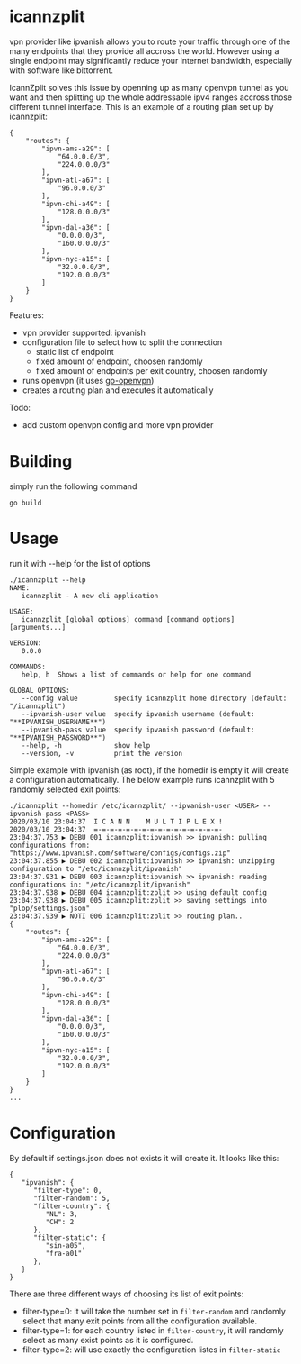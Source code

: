 icannzplit
==========

vpn provider like ipvanish allows you to route your traffic through one of the many endpoints that they provide all accross the world. 
However using a single endpoint may significantly reduce your internet bandwidth, especially with software like bittorrent.

IcannZplit solves this issue by openning up as many openvpn tunnel as you want and then splitting up the whole addressable ipv4 ranges accross those different tunnel interface.
This is an example of a routing plan set up by icannzplit:
```
{
	"routes": {
		"ipvn-ams-a29": [
			"64.0.0.0/3",
			"224.0.0.0/3"
		],
		"ipvn-atl-a67": [
			"96.0.0.0/3"
		],
		"ipvn-chi-a49": [
			"128.0.0.0/3"
		],
		"ipvn-dal-a36": [
			"0.0.0.0/3",
			"160.0.0.0/3"
		],
		"ipvn-nyc-a15": [
			"32.0.0.0/3",
			"192.0.0.0/3"
		]
	}
}
```

Features:

* vpn provider supported: ipvanish
* configuration file to select how to split the connection
    * static list of endpoint
    * fixed amount of endpoint, choosen randomly
    * fixed amount of endpoints per exit country, choosen randomly 
* runs openvpn (it uses [go-openvpn](https://github.com/Marlinski/go-openvpn))
* creates a routing plan and executes it automatically

Todo:

* add custom openvpn config and more vpn provider

# Building

simply run the following command

```
go build
```

# Usage

run it with --help for the list of options

```
./icannzplit --help
NAME:
   icannzplit - A new cli application

USAGE:
   icannzplit [global options] command [command options] [arguments...]

VERSION:
   0.0.0

COMMANDS:
   help, h  Shows a list of commands or help for one command

GLOBAL OPTIONS:
   --config value         specify icannzplit home directory (default: "/icannzplit")
   --ipvanish-user value  specify ipvanish username (default: "**IPVANISH_USERNAME**")
   --ipvanish-pass value  specify ipvanish password (default: "**IPVANISH_PASSWORD**")
   --help, -h             show help
   --version, -v          print the version
```

Simple example with ipvanish (as root), if the homedir is empty it will create a configuration automatically.
The below example runs icannzplit with 5 randomly selected exit points:

```
./icannzplit --homedir /etc/icannzplit/ --ipvanish-user <USER> --ipvanish-pass <PASS>
2020/03/10 23:04:37  I C A N N    M U L T I P L E X ! 
2020/03/10 23:04:37  =-=-=-=-=-=-=-=-=-=-=-=-=-=-=-=- 
23:04:37.753 ▶ DEBU 001 icannzplit:ipvanish >> ipvanish: pulling configurations from: "https://www.ipvanish.com/software/configs/configs.zip"
23:04:37.855 ▶ DEBU 002 icannzplit:ipvanish >> ipvanish: unzipping configuration to "/etc/icannzplit/ipvanish"
23:04:37.931 ▶ DEBU 003 icannzplit:ipvanish >> ipvanish: reading configurations in: "/etc/icannzplit/ipvanish"
23:04:37.938 ▶ DEBU 004 icannzplit:zplit >> using default config
23:04:37.938 ▶ DEBU 005 icannzplit:zplit >> saving settings into "plop/settings.json"
23:04:37.939 ▶ NOTI 006 icannzplit:zplit >> routing plan..
{
	"routes": {
		"ipvn-ams-a29": [
			"64.0.0.0/3",
			"224.0.0.0/3"
		],
		"ipvn-atl-a67": [
			"96.0.0.0/3"
		],
		"ipvn-chi-a49": [
			"128.0.0.0/3"
		],
		"ipvn-dal-a36": [
			"0.0.0.0/3",
			"160.0.0.0/3"
		],
		"ipvn-nyc-a15": [
			"32.0.0.0/3",
			"192.0.0.0/3"
		]
	}
}
...
```

# Configuration

By default if settings.json does not exists it will create it. It looks like this:

```
{
   "ipvanish": {
      "filter-type": 0,
      "filter-random": 5,
      "filter-country": {
         "NL": 3,
         "CH": 2
      },
      "filter-static": {
         "sin-a05",
         "fra-a01"
      },
   }
}
```

There are three different ways of choosing its list of exit points:

* filter-type=0: it will take the number set in `filter-random` and randomly select that many exit points from all the configuration available.
* filter-type=1: for each country listed in `filter-country`, it will randomly select as many exist points as it is configured.
* filter-type=2: will use exactly the configuration listes in `filter-static`
